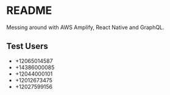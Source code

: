 # README

Messing around with AWS Amplify, React Native and GraphQL.

## Test Users

- +12065014587
- +14386000085
- +12044000101
- +12012673475
- +12027599156
